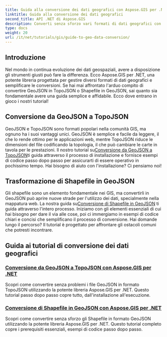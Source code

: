 ```yaml
---
title: Guida alla conversione dei dati geografici con Aspose.GIS per .NET
linktitle: Guida alla conversione dei dati geografici
second_title: API .NET di Aspose.GIS
description: Converti senza sforzo vari formati di dati geografici con Aspose.GIS per .NET. Esplora i nostri tutorial su GeoJSON, TopoJSON e Shapefile.
type: docs
weight: 20
url: /it/net/tutorials/gis/guide-to-geo-data-conversion/
---
```

## Introduzione

Nel mondo in continua evoluzione dei dati geospaziali, avere a disposizione gli strumenti giusti può fare la differenza. Ecco Aspose.GIS per .NET, una potente libreria progettata per gestire diversi formati di dati geografici e semplificare le conversioni. Se hai mai affrontato l'arduo compito di convertire GeoJSON in TopoJSON o Shapefile in GeoJSON, sai quanto sia fondamentale avere una guida semplice e affidabile. Ecco dove entrano in gioco i nostri tutorial!

## Conversione da GeoJSON a TopoJSON

 GeoJSON e TopoJSON sono formati popolari nella comunità GIS, ma ognuno ha i suoi vantaggi unici. GeoJSON è semplice e facile da leggere, il che lo rende ottimo per le applicazioni web, mentre TopoJSON riduce le dimensioni del file codificando la topologia, il che può cambiare le carte in tavola per le prestazioni. Il nostro tutorial su[Conversione da GeoJSON a TopoJSON](./converting-geojson-to-topojson/)ti guida attraverso il processo di installazione e fornisce esempi di codice passo dopo passo per assicurarti di essere operativo in pochissimo tempo. Hai bisogno di aiuto con l'installazione? Ci pensiamo noi!

## Trasformazione di Shapefile in GeoJSON

 Gli shapefile sono un elemento fondamentale nei GIS, ma convertirli in GeoJSON può aprire nuove strade per l'utilizzo dei dati, specialmente nella mappatura web. La nostra guida su[Conversione di Shapefile in GeoJSON](./converting-shapefile-to-geojson/) ti guida attraverso l'intero processo. Iniziamo con gli elementi essenziali di cui hai bisogno per dare il via alle cose, poi ci immergiamo in esempi di codice chiari e concisi che semplificano il processo di conversione. Hai domande lungo il percorso? Il tutorial è progettato per affrontare gli ostacoli comuni che potresti incontrare.

## Guida ai tutorial di conversione dei dati geografici
### [Conversione da GeoJSON a TopoJSON con Aspose.GIS per .NET](./converting-geojson-to-topojson/)
Scopri come convertire senza problemi i file GeoJSON in formato TopoJSON utilizzando la potente libreria Aspose.GIS per .NET. Questo tutorial passo dopo passo copre tutto, dall'installazione all'esecuzione.
### [Conversione di Shapefile in GeoJSON con Aspose.GIS per .NET](./converting-shapefile-to-geojson/)
Scopri come convertire senza sforzo gli Shapefile in formato GeoJSON utilizzando la potente libreria Aspose.GIS per .NET. Questo tutorial completo copre i prerequisiti essenziali, esempi di codice passo dopo passo.